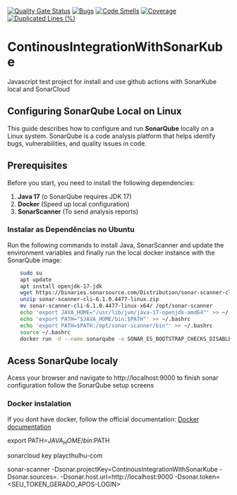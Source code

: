 [![Quality Gate Status](https://sonarcloud.io/api/project_badges/measure?project=ContinousIntegrationWithSonarKube&metric=alert_status)](https://sonarcloud.io/summary/new_code?id=ContinousIntegrationWithSonarKube)
[![Bugs](https://sonarcloud.io/api/project_badges/measure?project=ContinousIntegrationWithSonarKube&metric=bugs)](https://sonarcloud.io/summary/new_code?id=ContinousIntegrationWithSonarKube)
[![Code Smells](https://sonarcloud.io/api/project_badges/measure?project=ContinousIntegrationWithSonarKube&metric=code_smells)](https://sonarcloud.io/summary/new_code?id=ContinousIntegrationWithSonarKube)
[![Coverage](https://sonarcloud.io/api/project_badges/measure?project=ContinousIntegrationWithSonarKube&metric=coverage)](https://sonarcloud.io/summary/new_code?id=ContinousIntegrationWithSonarKube)
[![Duplicated Lines (%)](https://sonarcloud.io/api/project_badges/measure?project=ContinousIntegrationWithSonarKube&metric=duplicated_lines_density)](https://sonarcloud.io/summary/new_code?id=ContinousIntegrationWithSonarKube)

# ContinousIntegrationWithSonarKube
Javascript test project for install and use github actions with SonarKube local and SonarCloud

## Configuring SonarQube Local on Linux

This guide describes how to configure and run **SonarQube** locally on a Linux system. SonarQube is a code analysis platform that helps identify bugs, vulnerabilities, and quality issues in code.

## Prerequisites

Before you start, you need to install the following dependencies:

1. **Java 17** (o SonarQube requires JDK 17)
3. **Docker** (Speed ​​up local configuration)
4. **SonarScanner** (To send analysis reports)

### Instalar as Dependências no Ubuntu

Run the following commands to install Java, SonarScanner and update the environment variables and finally run the local docker instance with the SonarQube image:

```bash
    sudo su
    apt update
    apt install openjdk-17-jdk
    wget https://binaries.sonarsource.com/Distribution/sonar-scanner-cli/sonar-scanner-cli-6.1.0.4477-linux.zip
    unzip sonar-scanner-cli-6.1.0.4477-linux.zip
    mv sonar-scanner-cli-6.1.0.4477-linux-x64/ /opt/sonar-scanner
    echo 'export JAVA_HOME="/usr/lib/jvm/java-17-openjdk-amd64"' >> ~/.bashrc
    echo 'export PATH="$JAVA_HOME/bin:$PATH"' >> ~/.bashrc
    echo 'export PATH=$PATH:/opt/sonar-scanner/bin"' >> ~/.bashrc
    source ~/.bashrc
    docker run -d --name sonarqube -e SONAR_ES_BOOTSTRAP_CHECKS_DISABLE=true -p 9000:9000 sonarqube:latest
```
## Acess SonarQube localy

Acess your browser and navigate to http://localhost:9000 to finish sonar configuration follow the SonarQube setup screens

### Docker instalation

If you dont have docker, follow the official documentation: [Docker documentation](https://docs.docker.com/engine/install/ubuntu/)











export PATH=$JAVA_HOME/bin:$PATH


sonarcloud key playcthulhu-com


sonar-scanner   -Dsonar.projectKey=ContinousIntegrationWithSonarKube   -Dsonar.sources=.   -Dsonar.host.url=http://localhost:9000   -Dsonar.token=<SEU_TOKEN_GERADO_APOS-LOGIN>
